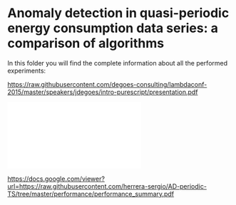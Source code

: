 # Anomaly detection in quasi-periodic energy consumption data series: a comparison of algorithms

In this folder you will find the complete information about all the performed experiments:

https://raw.githubusercontent.com/degoes-consulting/lambdaconf-2015/master/speakers/jdegoes/intro-purescript/presentation.pdf

<embed src="[performance_summary.pdf](https://raw.githubusercontent.com/degoes-consulting/lambdaconf-2015/master/speakers/jdegoes/intro-purescript/presentation.pdf)" type="application/pdf">


<object data="[performance_summary.pdf](https://raw.githubusercontent.com/degoes-consulting/lambdaconf-2015/master/speakers/jdegoes/intro-purescript/presentation.pdf)" type="application/pdf" width="100%"> 
</object>



https://docs.google.com/viewer?url=https://raw.githubusercontent.com/herrera-sergio/AD-periodic-TS/tree/master/performance/performance_summary.pdf
